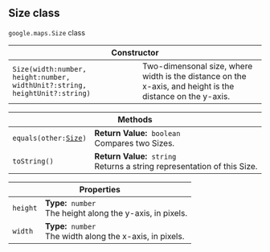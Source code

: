 <h2 id="Size">
Size
class
</h2><p>
<code><span itemprop="path">google.maps</span>.<span itemprop="name">Size</span></code>
class
</p><table class="constructors responsive" summary="class Size - Constructor">
<thead>
<tr><th colspan="2">Constructor</th>
</tr></thead>
<tbody>
<tr>
<td><code>Size(width:number, height:number, widthUnit?:string, heightUnit?:string)</code></td>
<td>Two-dimensonal size, where width is the distance on the x-axis, and height is the distance on the y-axis.</td>
</tr>
</tbody>
</table><table class="methods responsive" summary="class Size - Methods">
<thead>
<tr><th colspan="2">Methods</th>
</tr></thead>
<tbody>
<tr>
<td><code>equals(other:<a href="https://github.com/amenadiel/google-maps-documentation/blob/master/docs/Size.md">Size</a>)</code></td>
<td><div><strong>Return Value:</strong>&nbsp; <code>boolean</code></div>
<div class="desc">Compares two Sizes.</div></td>
</tr>
<tr>
<td><code>toString()</code></td>
<td><div><strong>Return Value:</strong>&nbsp; <code>string</code></div>
<div class="desc">Returns a string representation of this Size.</div></td>
</tr>
</tbody>
</table><table class="properties responsive" summary="class Size - Properties">
<thead>
<tr><th colspan="2">Properties</th>
</tr></thead>
<tbody>
<tr>
<td><code>height</code></td>
<td><div><strong>Type:</strong>&nbsp; <code>number</code></div>
<div class="desc">The height along the y-axis, in pixels.</div></td>
</tr>
<tr>
<td><code>width</code></td>
<td><div><strong>Type:</strong>&nbsp; <code>number</code></div>
<div class="desc">The width along the x-axis, in pixels.</div></td>
</tr>
</tbody>
</table>
